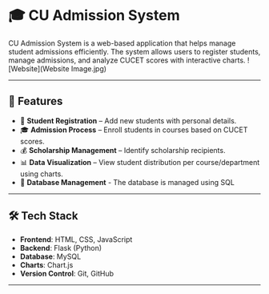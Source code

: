 # 🎓 CU Admission System

CU Admission System is a web-based application that helps manage student admissions efficiently. The system allows users to register students, manage admissions, and analyze CUCET scores with interactive charts.
![Website](Website Image.jpg)

---

## 🚀 Features
- 📝 **Student Registration** – Add new students with personal details.
- 🎓 **Admission Process** – Enroll students in courses based on CUCET scores.
- 💰 **Scholarship Management** – Identify scholarship recipients.
- 📊 **Data Visualization** – View student distribution per course/department using charts.
- 📅 **Database Management** - The database is managed using SQL

---

## 🛠️ Tech Stack
- **Frontend**: HTML, CSS, JavaScript
- **Backend**: Flask (Python)
- **Database**: MySQL
- **Charts**: Chart.js
- **Version Control**: Git, GitHub

---
